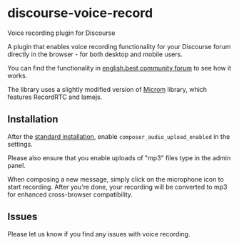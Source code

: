 # discourse-voice-record
Voice recording plugin for Discourse

A plugin that enables voice recording functionality for your Discourse forum directly in the browser - for both desktop and mobile users.

You can find the functionality in [english.best community forum](https://forum.english.best) to see how it works.

The library uses a slightly modified version of [Microm](https://github.com/zzarcon/microm) library, which features RecordRTC and lamejs.

Installation
---

After the [standard installation](https://meta.discourse.org/t/install-a-plugin/19157), enable `composer_audio_upload_enabled` in the settings.

Please also ensure that you enable uploads of "mp3" files type in the admin panel.

When composing a new message, simply click on the microphone icon to start recording. After you're done, your recording will be converted to mp3 for enhanced cross-browser compatibility.


Issues
---

Please let us know if you find any issues with voice recording.

